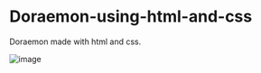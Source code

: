 # Doraemon-using-html-and-css

Doraemon made with html and css.

![image](https://github.com/user-attachments/assets/d61f1de9-356d-40cc-bb51-d6ff01319cba)

